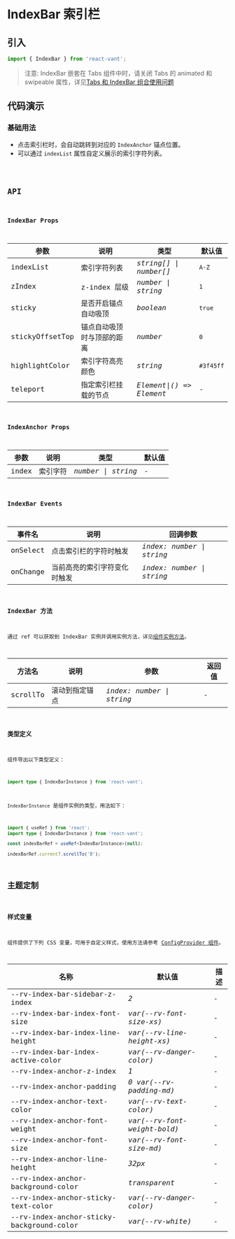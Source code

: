 # IndexBar 索引栏

## 引入

```js
import { IndexBar } from 'react-vant';
```

> 注意: IndexBar 嵌套在 Tabs 组件中时，请关闭 Tabs 的 animated 和 swipeable 属性，详见[Tabs 和 IndexBar 组合使用问题](https://github.com/3lang3/react-vant/issues/70)

## 代码演示

### 基础用法

- 点击索引栏时，会自动跳转到对应的 `IndexAnchor` 锚点位置。
- 可以通过 `indexList` 属性自定义展示的索引字符列表。

<code src="./demo/index.tsx" />

## API

### IndexBar Props

| 参数 | 说明 | 类型 | 默认值 |
| --- | --- | --- | --- |
| indexList | 索引字符列表 | _string[] \| number[]_ | `A-Z` |
| zIndex | z-index 层级 | _number \| string_ | `1` |
| sticky | 是否开启锚点自动吸顶 | _boolean_ | `true` |
| stickyOffsetTop | 锚点自动吸顶时与顶部的距离 | _number_ | `0` |
| highlightColor | 索引字符高亮颜色 | _string_ | `#3f45ff` |
| teleport | 指定索引栏挂载的节点 | _Element\|() => Element_ | - |

### IndexAnchor Props

| 参数  | 说明     | 类型               | 默认值 |
| ----- | -------- | ------------------ | ------ |
| index | 索引字符 | _number \| string_ | -      |

### IndexBar Events

| 事件名   | 说明                         | 回调参数                  |
| -------- | ---------------------------- | ------------------------- |
| onSelect | 点击索引栏的字符时触发       | _index: number \| string_ |
| onChange | 当前高亮的索引字符变化时触发 | _index: number \| string_ |

### IndexBar 方法

通过 ref 可以获取到 IndexBar 实例并调用实例方法，详见[组件实例方法](/guide/advanced-usage#zu-jian-shi-li-fang-fa)。

| 方法名   | 说明           | 参数                      | 返回值 |
| -------- | -------------- | ------------------------- | ------ |
| scrollTo | 滚动到指定锚点 | _index: number \| string_ | -      |

### 类型定义

组件导出以下类型定义：

```ts
import type { IndexBarInstance } from 'react-vant';
```

`IndexBarInstance` 是组件实例的类型，用法如下：

```ts
import { useRef } from 'react';
import type { IndexBarInstance } from 'react-vant';

const indexBarRef = useRef<IndexBarInstance>(null);

indexBarRef.current?.scrollTo('B');
```

## 主题定制

### 样式变量

组件提供了下列 CSS 变量，可用于自定义样式，使用方法请参考 [ConfigProvider 组件](/components/config-provider)。

| 名称 | 默认值 | 描述 |
| --- | --- | --- |
| --rv-index-bar-sidebar-z-index | _2_ | - |
| --rv-index-bar-index-font-size | _var(--rv-font-size-xs)_ | - |
| --rv-index-bar-index-line-height | _var(--rv-line-height-xs)_ | - |
| --rv-index-bar-index-active-color | _var(--rv-danger-color)_ | - |
| --rv-index-anchor-z-index | _1_ | - |
| --rv-index-anchor-padding | _0 var(--rv-padding-md)_ | - |
| --rv-index-anchor-text-color | _var(--rv-text-color)_ | - |
| --rv-index-anchor-font-weight | _var(--rv-font-weight-bold)_ | - |
| --rv-index-anchor-font-size | _var(--rv-font-size-md)_ | - |
| --rv-index-anchor-line-height | _32px_ | - |
| --rv-index-anchor-background-color | _transparent_ | - |
| --rv-index-anchor-sticky-text-color | _var(--rv-danger-color)_ | - |
| --rv-index-anchor-sticky-background-color | _var(--rv-white)_ | - |
